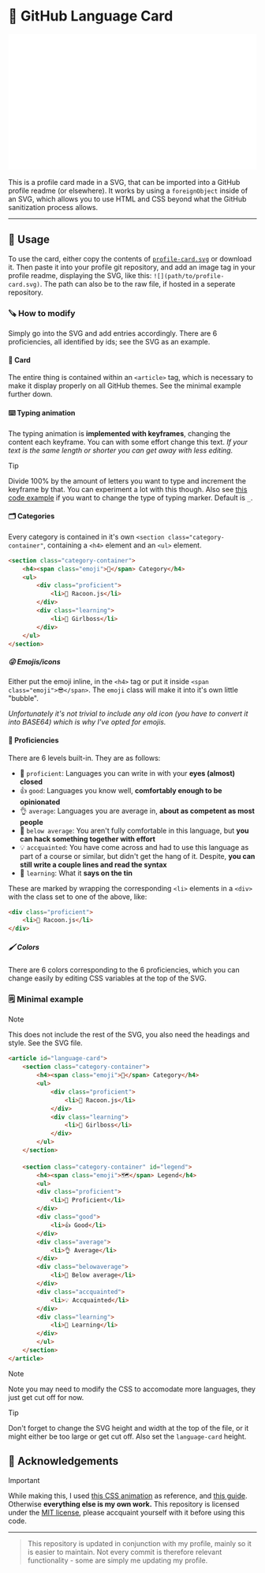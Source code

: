# 🪪 GitHub Language Card
![](./profile-card.svg)

This is a profile card made in a SVG, that can be imported into a GitHub profile readme (or elsewhere). It works by using a ``foreignObject`` inside of an SVG, which allows you to use HTML and CSS beyond what the GitHub sanitization process allows.

---

## 🔨 Usage
To use the card, either copy the contents of [``profile-card.svg``](./profile-card.svg) or download it. Then paste it into your profile git repository, and add an image tag in your profile readme, displaying the SVG, like this: ``![](path/to/profile-card.svg)``. The path can also be to the raw file, if hosted in a seperate repository.

### 🪚 How to modify
Simply go into the SVG and add entries accordingly. There are 6 proficiencies, all identified by ids; see the SVG as an example.

#### 📁 Card
The entire thing is contained within an ``<article>`` tag, which is necessary to make it display properly on all GitHub themes. See the minimal example further down.

#### ⌨️ Typing animation
The typing animation is **implemented with keyframes**, changing the content each keyframe. You can with some effort change this text. _If your text is the same length or shorter you can get away with less editing._

> [!TIP]
> Divide 100% by the amount of letters you want to type and increment the keyframe by that. You can experiment a lot with this though.
> Also see [this code example](https://codepen.io/alvaromontoro/pen/rNwVpdd) if you want to change the type of typing marker. Default is ``_``.

#### 🗂 Categories
Every category is contained in it's own ``<section class="category-container"``, containing a ``<h4>`` element and an ``<ul>`` element.

```html
<section class="category-container">
    <h4><span class="emoji">🔵</span> Category</h4>
    <ul>
        <div class="proficient">
            <li>🦝 Racoon.js</li>
        </div>
        <div class="learning">
            <li>💅 Girlboss</li>
        </div>
    </ul>
</section>
```

##### 😜 Emojis/icons
Either put the emoji inline, in the ``<h4>`` tag or put it inside ``<span class="emoji">😎</span>``. The ``emoji`` class will make it into it's own little "bubble".

_Unfortunately it's not trivial to include any old icon (you have to convert it into BASE64) which is why I've opted for emojis._

#### 💼 Proficiencies
There are 6 levels built-in. They are as follows:
- 💪 ``proficient``: Languages you can write in with your **eyes (almost) closed**
- 👍 ``good``: Languages you know well, **comfortably enough to be opinionated**
- 👌 ``average``: Languages you are average in, **about as competent as most people**
- 🤏 ``below average``: You aren't fully comfortable in this language, but **you can hack something together with effort**
- 💡 ``accquainted``: You have come across and had to use this language as part of a course or similar, but didn't get the hang of it. Despite, **you can still write a couple lines and read the syntax**
- 🧠 ``learning``: What it **says on the tin**

These are marked by wrapping the corresponding ``<li>`` elements in a ``<div>`` with the class set to one of the above, like:
```html
<div class="proficient">
    <li>🦝 Racoon.js</li>
</div>
```
##### 🖌 Colors
There are 6 colors corresponding to the 6 proficiencies, which you can change easily by editing CSS variables at the top of the SVG. 

### 🗒 Minimal example
> [!NOTE]
> This does not include the rest of the SVG, you also need the headings and style. See the SVG file.
```html
<article id="language-card">
    <section class="category-container">
        <h4><span class="emoji">🔵</span> Category</h4>
        <ul>
            <div class="proficient">
                <li>🦝 Racoon.js</li>
            </div>
            <div class="learning">
                <li>💅 Girlboss</li>
            </div>
        </ul>
    </section>

    <section class="category-container" id="legend">
        <h4><span class="emoji">🗺️</span> Legend</h4>
        <ul>
        <div class="proficient">
            <li>💪 Proficient</li>
        </div>
        <div class="good">
            <li>👍 Good</li>
        </div>
        <div class="average">
            <li>👌 Average</li>
        </div>
        <div class="belowaverage">
            <li>🤏 Below average</li>
        </div>
        <div class="accquainted">
            <li>💡 Accquainted</li>
        </div>
        <div class="learning">
            <li>🧠 Learning</li>
        </div>
        </ul>
    </section>
</article>
```
> [!NOTE]
> Note you may need to modify the CSS to accomodate more languages, they just get cut off for now.

> [!TIP]
> Don't forget to change the SVG height and width at the top of the file, or it might either be too large or get cut off. Also set the ``language-card`` height.

## 🫡 Acknowledgements
> [!IMPORTANT]
> While making this, I used [this CSS animation](https://codepen.io/alvaromontoro/pen/rNwVpdd) as reference, and [this guide](https://css-tricks.com/snippets/css/typewriter-effect/). Otherwise **everything else is my own work.** This repository is licensed under the [MIT license](LICENSE), please accquaint yourself with it before using this code.

---
> This repository is updated in conjunction with my profile, mainly so it is easier to maintain. Not every commit is therefore relevant functionality - some are simply me updating my profile.